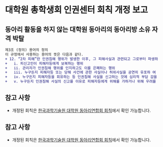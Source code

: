 대학원 총학생회 인권센터 회칙 개정 보고
===

## 동아리 활동을 하지 않는 대학원 동아리의 동아리방 소유 자격 박탈

```diff
제3조 (정의) 용어의 정의
이 규정에서 사용하는 용어의 뜻은 다음과 같다.
+ 12. “2차 피해”란 인권침해 행위가 발생한 이후, 그 피해사실과 관련되고 그로부터 파생하여 신고인, 피해자 또는 피해를 입었음을 주장하는 사람(이하 “피해자등”이라고 한다)에게 피신고인 또는 제3자에 의하여 추가적으로 발생하는 정신적·신체적·경제적 피 해를 말한다. 「남녀고용평등과 일‧가정 양립 지원에 관한 법률」 제14조 제6항 각 호 및 「여성폭력방지기본법」 제3조 제3호에서 정하는 각 내용 이외에도 다음 각 목의 경우를 포함한다. 
+ 	i. 피신고인이 피해자등에게 보복하는 행위 
+   ii. 관리자가 인권침해 행위를 인지하고도 이를 은폐하는 행위 
+   iii. 누구든지 피해자등 또는 당해 사건에 관한 사실이나 허위사실을 공연히 유포하 여 피해자등의 명예를 훼손하거나 피해자등을 비난함으로써 모욕하는 행위 
+   iv. 누구든지 피해자등을 회유하는 등 인권침해 사실을 신고하는 것에 심리적 부담 감을 가지게 하는 행위 
+   v. 누구든지 인권침해 사실의 신고를 이유로 피해자등에게 위해를 가하거나 위해 우려를 야기, 또는 정당한 사유 없이 불이익한 조치를 취하는 행위
```


## 참고 사항
- 개정된 회칙은 [한국과학기술원 대학원 동아리연합회 회칙](https://github.com/kaistgsa/organization-bylaw/blob/main/한국과학기술원-대학원-동아리연합회-회칙.md)에서 확인 가능합니다.


## 참고 사항
- 개정된 회칙은 [한국과학기술원 대학원 동아리연합회 회칙](https://github.com/kaistgsa/organization-bylaw/blob/main/한국과학기술원-대학원-동아리연합회-회칙.md)에서 확인 가능합니다.
